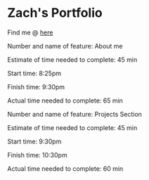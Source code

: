 # Zach's Portfolio

Find me @ [here](https://zach-flowers-portfolio.netlify.app)


Number and name of feature: About me

Estimate of time needed to complete: 45 min

Start time: 8:25pm

Finish time: 9:30pm

Actual time needed to complete: 65 min

Number and name of feature: Projects Section

Estimate of time needed to complete: 45 min

Start time: 9:30pm

Finish time: 10:30pm

Actual time needed to complete: 60 min


